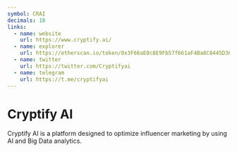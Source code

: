 ```yaml
---
symbol: CRAI
decimals: 18
links:
  - name: website
    url: https://www.cryptify.ai/
  - name: explorer
    url: https://etherscan.io/token/0x3F66aE0c8E9Fb57f661aF4Ba8C8445D36ec5d7F7
  - name: twitter
    url: https://twitter.com/Cryptifyai
  - name: telegram
    url: https://t.me/cryptifyai
---
```


# Cryptify AI

Cryptify AI is a platform designed to optimize influencer marketing by using AI and Big Data analytics.
